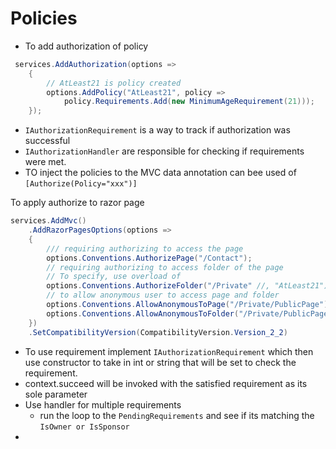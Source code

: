 # Policies

- To add authorization of policy
```cs
 services.AddAuthorization(options =>
    {
        // AtLeast21 is policy created 
        options.AddPolicy("AtLeast21", policy =>
            policy.Requirements.Add(new MinimumAgeRequirement(21)));
    });
```

- `IAuthorizationRequirement` is a way to track if authorization was successful
- `IAuthorizationHandler` are responsible for checking if requirements were met.
- TO inject the policies to the MVC data annotation can bee used of `[Authorize(Policy="xxx")]` 

To apply authorize to razor page
```cs
services.AddMvc()
    .AddRazorPagesOptions(options =>
    {
        /// requiring authorizing to access the page
        options.Conventions.AuthorizePage("/Contact");
        // requiring authorizing to access folder of the page
        // To specify, use overload of 
        options.Conventions.AuthorizeFolder("/Private" //, "AtLeast21");
        // to allow anonymous user to access page and folder
        options.Conventions.AllowAnonymousToPage("/Private/PublicPage");
        options.Conventions.AllowAnonymousToFolder("/Private/PublicPages");
    })
    .SetCompatibilityVersion(CompatibilityVersion.Version_2_2)
```

- To use requirement implement `IAuthorizationRequirement` which then use constructor to take in int or string that will be set to check the requirement.
- context.succeed will be invoked with the satisfied requirement as its sole parameter
- Use handler for multiple requirements
    - run the loop to the `PendingRequirements` and see if its matching the `IsOwner or IsSponsor`
- 